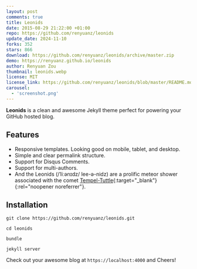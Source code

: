 ```yaml
---
layout: post
comments: true
title: Leonids
date: 2015-08-29 21:22:00 +01:00
repo: https://github.com/renyuanz/leonids
update_date: 2024-11-10
forks: 352
stars: 866
download: https://github.com/renyuanz/leonids/archive/master.zip
demo: https://renyuanz.github.io/leonids
author: Renyuan Zou
thumbnail: leonids.webp
license: MIT
license_link: https://github.com/renyuanz/leonids/blob/master/README.md
carousel:
  - 'screenshot.png'
---
```


**Leonids** is a clean and awesome Jekyll theme perfect for powering your GitHub hosted blog.

## Features

* Responsive templates. Looking good on mobile, tablet, and desktop.
* Simple and clear permalink structure.
* Support for Disqus Comments.
* Support for multi-authors.
* And the Leonids (/ˈliːənɪdz/ lee-ə-nidz) are a prolific meteor shower associated with the comet [Tempel-Tuttle](https://en.wikipedia.org/wiki/55P/Tempel%E2%80%93Tuttle){:target="_blank"}{:rel="noopener noreferrer"}.

## Installation

`git clone https://github.com/renyuanz/leonids.git`

`cd leonids`

`bundle`

`jekyll server`

Check out your awesome blog at `https://localhost:4000` and Cheers!
